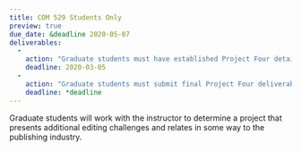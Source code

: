 ```yaml
---
title: COM 529 Students Only
preview: true
due_date: &deadline 2020-05-07
deliverables:
  -
    action: "Graduate students must have established Project Four details with instructor."
    deadline: 2020-03-05
  -
    action: "Graduate students must submit final Project Four deliverables to instuctor."
    deadline: *deadline
---
```


Graduate students will work with the instructor to determine a project that presents additional editing challenges and relates in some way to the publishing industry.
